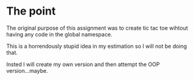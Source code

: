 # The point

The original purpose of this assignment was to create tic tac toe wihtout having any code in the global namespace. 

This is a horrendously stupid idea in my estimation so I will not be doing that. 

Insted I will create my own version and then attempt the OOP version...maybe.

